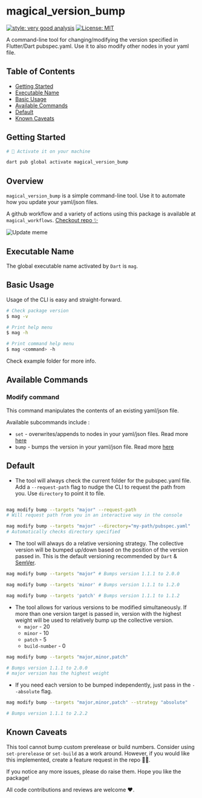 # magical_version_bump

[![style: very good analysis][very_good_analysis_badge]][very_good_analysis_link]
[![License: MIT][license_badge]][license_link]

A command-line tool for changing/modifying the version specified in Flutter/Dart pubspec.yaml. Use it to also modify other nodes in your yaml file.

## Table of Contents

- [Getting Started](#getting-started)
- [Executable Name](#executable-name)
- [Basic Usage](#basic-usage)
- [Available Commands](#available-commands)
- [Default](#default)
- [Known Caveats](#known-caveats)

## Getting Started

```sh
# 🎯 Activate it on your machine

dart pub global activate magical_version_bump
```

## Overview

`magical_version_bump` is a simple command-line tool. Use it to automate how you update your yaml/json files.

A github workflow and a variety of actions using this package is available at `magical_workflows`.  [Checkout repo ✨][workflow_repo_link]

![Update meme](https://storage.googleapis.com/magical_kenya_bucket/7lqtb5.jpg)

## Executable Name

The global executable name activated by `Dart` is `mag`.

## Basic Usage

Usage of the CLI is easy and straight-forward.

```bash
# Check package version
$ mag -v

# Print help menu
$ mag -h

# Print command help menu
$ mag <command> -h

```

Check example folder for more info.

## Available Commands

### Modify command

This command manipulates the contents of an existing yaml/json file.

Available subcommands include :

- `set` - overwrites/appends to nodes in your yaml/json files. Read more <a href="./example/SET_COMMAND.md" target = "_blank">here</a>
- `bump` - bumps the version in your yaml/json file. Read more <a href="./example/BUMP_COMMAND.md" target = "_blank">here</a>

## Default

- The tool will always check the current folder for the pubspec.yaml file. Add a `--request-path` flag to nudge the CLI to request the path from you. Use `directory` to point it to file.

```bash

mag modify bump --targets "major" --request-path
# Will request path from you in an interactive way in the console

mag modify bump --targets "major" --directory="my-path/pubspec.yaml" 
# Automatically checks directory specified

```

- The tool will always do a relative versioning strategy. The collective version will be bumped up/down based on the position of the version passed in. This is the default versioning recommended by `Dart` & [SemVer](https://semver.org/).

```sh
mag modify bump --targets "major" # Bumps version 1.1.1 to 2.0.0

mag modify bump --targets 'minor' # Bumps version 1.1.1 to 1.2.0

mag modify bump --targets 'patch' # Bumps version 1.1.1 to 1.1.2
```

- The tool allows for various versions to be modified simultaneously. If more than one version target is passed in, version with the highest weight will be used to relatively bump up the collective version.
  - `major` - 20
  - `minor` - 10
  - `patch` - 5
  - `build-number` - 0

```bash
mag modify bump --targets "major,minor,patch"

# Bumps version 1.1.1 to 2.0.0
# major version has the highest weight

```

- If you need each version to be bumped independently, just pass in the `--absolute` flag.

```bash
mag modify bump --targets "major,minor,patch" --strategy "absolute"

# Bumps version 1.1.1 to 2.2.2

```

## Known Caveats

This tool cannot bump custom prerelease or build numbers. Consider using `set-prerelease` or `set-build` as a work around. However, if you would like this implemented, create a feature request in the repo 👍🏼.

If you notice any more issues, please do raise them. Hope you like the package!

All code contributions and reviews are welcome ❤.

[license_badge]: https://img.shields.io/badge/license-MIT-blue.svg
[license_link]: https://opensource.org/licenses/MIT
[very_good_analysis_badge]: https://img.shields.io/badge/style-very_good_analysis-B22C89.svg
[very_good_analysis_link]: https://pub.dev/packages/very_good_analysis
[workflow_repo_link]: https://github.com/kekavc24/magical_workflows
